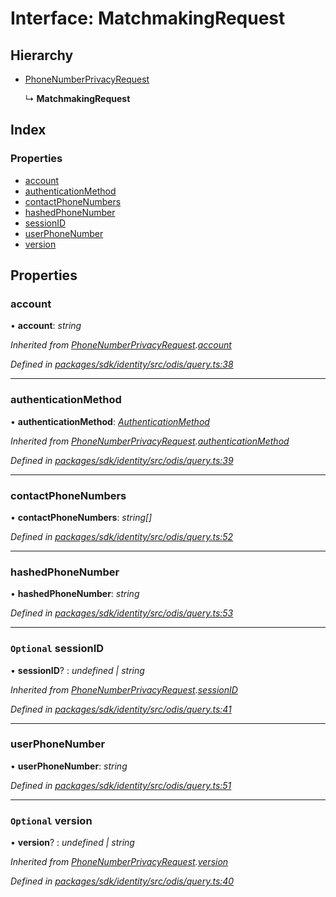 # Interface: MatchmakingRequest

## Hierarchy

* [PhoneNumberPrivacyRequest](_odis_query_.phonenumberprivacyrequest.md)

  ↳ **MatchmakingRequest**

## Index

### Properties

* [account](_odis_query_.matchmakingrequest.md#account)
* [authenticationMethod](_odis_query_.matchmakingrequest.md#authenticationmethod)
* [contactPhoneNumbers](_odis_query_.matchmakingrequest.md#contactphonenumbers)
* [hashedPhoneNumber](_odis_query_.matchmakingrequest.md#hashedphonenumber)
* [sessionID](_odis_query_.matchmakingrequest.md#optional-sessionid)
* [userPhoneNumber](_odis_query_.matchmakingrequest.md#userphonenumber)
* [version](_odis_query_.matchmakingrequest.md#optional-version)

## Properties

###  account

• **account**: *string*

*Inherited from [PhoneNumberPrivacyRequest](_odis_query_.phonenumberprivacyrequest.md).[account](_odis_query_.phonenumberprivacyrequest.md#account)*

*Defined in [packages/sdk/identity/src/odis/query.ts:38](https://github.com/celo-org/celo-monorepo/blob/master/packages/sdk/identity/src/odis/query.ts#L38)*

___

###  authenticationMethod

• **authenticationMethod**: *[AuthenticationMethod](../enums/_odis_query_.authenticationmethod.md)*

*Inherited from [PhoneNumberPrivacyRequest](_odis_query_.phonenumberprivacyrequest.md).[authenticationMethod](_odis_query_.phonenumberprivacyrequest.md#authenticationmethod)*

*Defined in [packages/sdk/identity/src/odis/query.ts:39](https://github.com/celo-org/celo-monorepo/blob/master/packages/sdk/identity/src/odis/query.ts#L39)*

___

###  contactPhoneNumbers

• **contactPhoneNumbers**: *string[]*

*Defined in [packages/sdk/identity/src/odis/query.ts:52](https://github.com/celo-org/celo-monorepo/blob/master/packages/sdk/identity/src/odis/query.ts#L52)*

___

###  hashedPhoneNumber

• **hashedPhoneNumber**: *string*

*Defined in [packages/sdk/identity/src/odis/query.ts:53](https://github.com/celo-org/celo-monorepo/blob/master/packages/sdk/identity/src/odis/query.ts#L53)*

___

### `Optional` sessionID

• **sessionID**? : *undefined | string*

*Inherited from [PhoneNumberPrivacyRequest](_odis_query_.phonenumberprivacyrequest.md).[sessionID](_odis_query_.phonenumberprivacyrequest.md#optional-sessionid)*

*Defined in [packages/sdk/identity/src/odis/query.ts:41](https://github.com/celo-org/celo-monorepo/blob/master/packages/sdk/identity/src/odis/query.ts#L41)*

___

###  userPhoneNumber

• **userPhoneNumber**: *string*

*Defined in [packages/sdk/identity/src/odis/query.ts:51](https://github.com/celo-org/celo-monorepo/blob/master/packages/sdk/identity/src/odis/query.ts#L51)*

___

### `Optional` version

• **version**? : *undefined | string*

*Inherited from [PhoneNumberPrivacyRequest](_odis_query_.phonenumberprivacyrequest.md).[version](_odis_query_.phonenumberprivacyrequest.md#optional-version)*

*Defined in [packages/sdk/identity/src/odis/query.ts:40](https://github.com/celo-org/celo-monorepo/blob/master/packages/sdk/identity/src/odis/query.ts#L40)*
